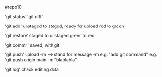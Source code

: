 #repo10

'git status'
'git dift'

'git add'
unstaged to staged, ready for upload
red to green

'git restore'
staged to unstaged
green to red

'git commit'
saved, with git

'git push'
upload
-m ==> stand for message
-m e.g. "add git command"
e.g. 'git push origin main -m "blablabla"

'git log'
check editing data
